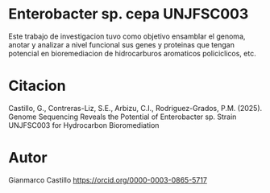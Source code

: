 # Enterobacter sp. cepa UNJFSC003
Este trabajo de investigacion tuvo como objetivo ensamblar el genoma, anotar y analizar a nivel funcional sus genes y proteinas que tengan potencial en bioremediacion de hidrocarburos aromaticos policiclicos, etc.

# Citacion
Castillo, G., Contreras-Liz, S.E., Arbizu, C.I., Rodriguez-Grados, P.M. (2025). Genome Sequencing Reveals the Potential of Enterobacter sp. Strain UNJFSC003 for Hydrocarbon Bioromediation

# Autor
Gianmarco Castillo
https://orcid.org/0000-0003-0865-5717
